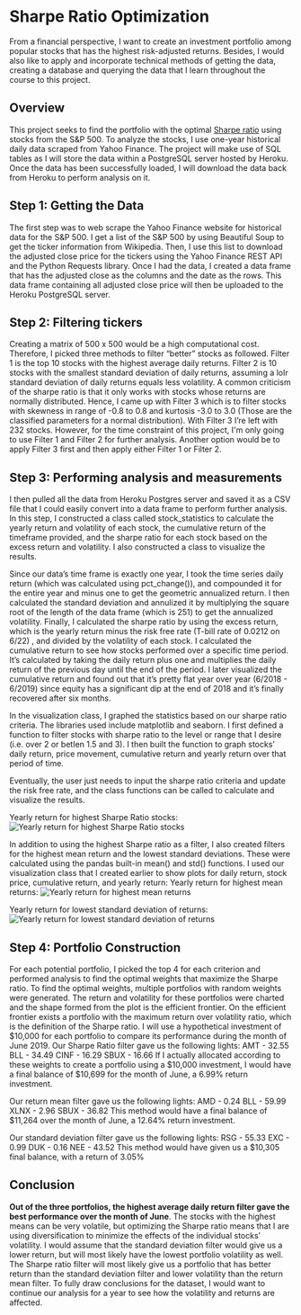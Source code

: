 # Sharpe Ratio Optimization
From a financial perspective, I want to create an investment portfolio among popular stocks that has the highest risk-adjusted returns. Besides, I would also like to apply and incorporate technical methods of getting the data, creating a database and querying the data that I learn throughout the course to this project.

## Overview
This project seeks to find the portfolio with the optimal [Sharpe ratio](https://www.investopedia.com/terms/s/sharperatio.asp) using stocks from the S&P 500. To analyze the stocks, I use one-year historical daily data scraped from Yahoo Finance. The project will make use of SQL tables as I will store the data within a PostgreSQL server hosted by Heroku. Once the data has been successfully loaded, I will download the data back from Heroku to perform analysis on it.

## Step 1: Getting the Data
The first step was to web scrape the Yahoo Finance website for historical data for the S&P 500. I get a list of the S&P 500 by using Beautiful Soup to get the ticker information from Wikipedia. Then, I use this list to download the adjusted close price for the tickers using the Yahoo Finance REST API and the Python Requests library. Once I had the data, I created a data frame that has the adjusted close as the columns and the date as the rows. This data frame containing all adjusted close price will then be uploaded to the Heroku PostgreSQL server. 

## Step 2: Filtering tickers
Creating a matrix of 500 x 500 would be a high computational cost. Therefore, I picked three methods to filter “better” stocks as followed. Filter 1 is the top 10 stocks with the highest average daily returns. Filter 2 is 10 stocks with the smallest standard deviation of daily returns, assuming a loIr standard deviation of daily returns equals less volatility. A common criticism of the sharpe ratio is that it only works with stocks whose returns are normally distributed. Hence, I came up with Filter 3 which is to filter stocks with skewness in range of -0.8 to 0.8 and kurtosis -3.0 to 3.0 (Those are the classified parameters for a normal distribution). With Filter 3 I’re left with 232 stocks. However, for the time constraint of this project, I'm only going to use Filter 1 and Filter 2 for further analysis. Another option would be to apply Filter 3 first and then apply either Filter 1 or Filter 2.


## Step 3: Performing analysis and measurements
I then pulled all the data from Heroku Postgres server and saved it as a CSV file that I could easily convert into a data frame to perform further analysis. In this step, I constructed a class called stock_statistics to calculate the yearly return and volatility of each stock, the cumulative return of the timeframe provided, and the sharpe ratio for each stock based on the excess return and volatility. I also constructed a class to visualize the results. 

Since our data’s time frame is exactly one year, I took the time series daily return (which was calculated using pct_change()), and compounded it for the entire year and minus one to get the geometric annualized return. I then calculated the standard deviation and annulized it by multiplying the square root of the length of the data frame (which is 251) to get the annualized volatility. Finally, I calculated the sharpe ratio by using the excess return, which is the yearly return minus the risk free rate (T-bill rate of 0.0212 on 6/22) , and divided by the volatility of each stock. 
I calculated the cumulative return to see how stocks performed over a specific time period. It’s calculated by taking the daily return plus one and multiplies the daily return of the previous day until the end of the period. I later visualized the cumulative return and found out that it’s pretty flat year over year (6/2018 - 6/2019) since equity has a significant dip at the end of 2018 and it’s finally recovered after six months.
 
In the visualization class, I graphed the statistics based on our sharpe ratio criteria. The libraries used include matplotlib and seaborn. I first defined a function to filter stocks with sharpe ratio to the level or range that I desire (i.e. over 2 or betIen 1.5 and 3). I then built the function to graph stocks’ daily return, price movement, cumulative return and yearly return over that period of time. 

Eventually, the user just needs to input the sharpe ratio criteria and update the risk free rate, and the class functions can be called to calculate and visualize the results. 
 
Yearly return for highest Sharpe Ratio stocks:
![Yearly return for highest Sharpe Ratio stocks](https://github.com/katiecao1/sharpe-ratio-optimization/blob/master/images/1.png)

In addition to using the highest Sharpe ratio as a filter, I also created filters for the highest mean return and the lowest standard deviations. These were calculated using the pandas built-in mean() and std() functions. I used our visualization class that I created earlier to show plots for daily return, stock price, cumulative return, and yearly return:
Yearly return for highest mean returns:
![Yearly return for highest mean returns](https://github.com/katiecao1/sharpe-ratio-optimization/blob/master/images/2.png) 

Yearly return for lowest standard deviation of returns:
![Yearly return for lowest standard deviation of returns](https://github.com/katiecao1/sharpe-ratio-optimization/blob/master/images/3.png) 

## Step 4: Portfolio Construction  
For each potential portfolio, I picked the top 4 for each criterion and performed analysis to find the optimal weights that maximize the Sharpe ratio. To find the optimal weights, multiple portfolios with random weights were generated. The return and volatility for these portfolios were charted and the shape formed from the plot is the efficient frontier. On the efficient frontier exists a portfolio with the maximum return over volatility ratio, which is the definition of the Sharpe ratio. 
I will use a hypothetical investment of $10,000 for each portfolio to compare its performance during the month of June 2019.
Our Sharpe Ratio filter gave us the following Iights:
AMT - 32.55
BLL - 34.49
CINF - 16.29
SBUX - 16.66
If I actually allocated according to these weights to create a portfolio using a $10,000 investment, I would have a final balance of $10,699 for the month of June, a 6.99% return investment.
 
Our return mean filter gave us the following Iights:
AMD - 0.24
BLL - 59.99
XLNX - 2.96
SBUX - 36.82
This method would have a final balance of $11,264 over the month of June, a 12.64% return investment.
 
Our standard deviation filter gave us the following Iights:
RSG - 55.33
EXC - 0.99
DUK - 0.16
NEE - 43.52
This method would have given us a $10,305 final balance, with a return of 3.05%
 
## Conclusion
**Out of the three portfolios, the highest average daily return filter gave the best performance over the month of June**. The stocks with the highest means can be very volatile, but optimizing the Sharpe ratio means that I are using diversification to minimize the effects of the individual stocks’ volatility. I would assume that the standard deviation filter would give us a lower return, but will most likely have the lowest portfolio volatility as well. The Sharpe ratio filter will most likely give us a portfolio that has better return than the standard deviation filter and lower volatility than the return mean filter. To fully draw conclusions for the dataset, I would want to continue our analysis for a year to see how the volatility and returns are affected.
